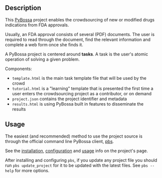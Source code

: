 ## Description

This [PyBossa]() project enables the crowdsourcing of new or modified
drugs indications from FDA approvals.

Usually, an FDA approval consists of several (PDF) documents. The user is
required to read through the document, find the relevant information and
complete a web form once she finds it.

A PyBossa project is centered around **tasks**. A task is the user's atomic
operation of solving a given problem.


Components:

* `template.html` is the main task template file that will be used by the crowd
* `tutorial.html` is a "learning" template that is presented the first time a
  user enters the crowdsourcing project as a contributor, or on demand
* `project.json` contains the project identifier and metadata
* `results.html` is using PyBossa built in features to disseminate the results


## Usage

The easiest (and recommended) method to use the project source is through the
official command line PyBossa client, [pbs](https://github.com/PyBossa/pbs).

See the [installation](https://github.com/PyBossa/pbs#installation),
[configuration](https://github.com/PyBossa/pbs#configuring-pbs) and 
[usage](https://github.com/PyBossa/pbs#updating-project-templates) info on the 
project's page.

After installing and configuring `pbs`, if you update any project file you
should run `pbs update_project` for it to be updated with the latest files. See
`pbs --help` for more options.
